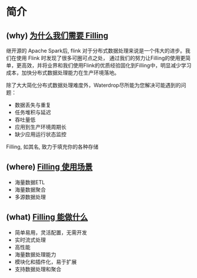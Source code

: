 # 简介

## (why) [为什么我们需要 Filling]()

继开源的 Apache Spark后, flink 对于分布式数据处理来说是一个伟大的进步。我们在使用 Flink 时发现了很多可圈可点之处， 通过我们的努力让Filling的使用更简单，更高效，并将业界和我们使用Flink的优质经验固化到Filling中，明显减少学习成本，加快分布式数据处理能力在生产环境落地。

除了大大简化分布式数据处理难度外，Waterdrop尽所能为您解决可能遇到的问题：

- 数据丢失与重复
- 任务堆积与延迟
- 吞吐量低
- 应用到生产环境周期长
- 缺少应用运行状态监控

Filling, 如其名, 致力于填充你的各种存储

## (where) [Filling 使用场景]()

- 海量数据ETL
- 海量数据聚合
- 多源数据处理

## (what) [Filling 能做什么]()

- 简单易用，灵活配置，无需开发
- 实时流式处理
- 高性能
- 海量数据处理能力
- 模块化和插件化，易于扩展
- 支持数据处理和聚合

## 
